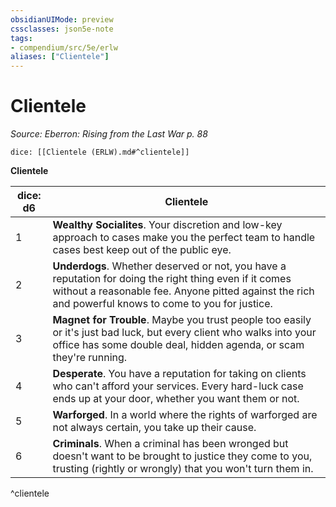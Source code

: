 ```yaml
---
obsidianUIMode: preview
cssclasses: json5e-note
tags:
- compendium/src/5e/erlw
aliases: ["Clientele"]
---
```

# Clientele
*Source: Eberron: Rising from the Last War p. 88* 

`dice: [[Clientele (ERLW).md#^clientele]]`

**Clientele**

| dice: d6 | Clientele |
|----------|-----------|
| 1 | **Wealthy Socialites**. Your discretion and low-key approach to cases make you the perfect team to handle cases best keep out of the public eye. |
| 2 | **Underdogs**. Whether deserved or not, you have a reputation for doing the right thing even if it comes without a reasonable fee. Anyone pitted against the rich and powerful knows to come to you for justice. |
| 3 | **Magnet for Trouble**. Maybe you trust people too easily or it's just bad luck, but every client who walks into your office has some double deal, hidden agenda, or scam they're running. |
| 4 | **Desperate**. You have a reputation for taking on clients who can't afford your services. Every hard-luck case ends up at your door, whether you want them or not. |
| 5 | **Warforged**. In a world where the rights of warforged are not always certain, you take up their cause. |
| 6 | **Criminals**. When a criminal has been wronged but doesn't want to be brought to justice they come to you, trusting (rightly or wrongly) that you won't turn them in. |
^clientele